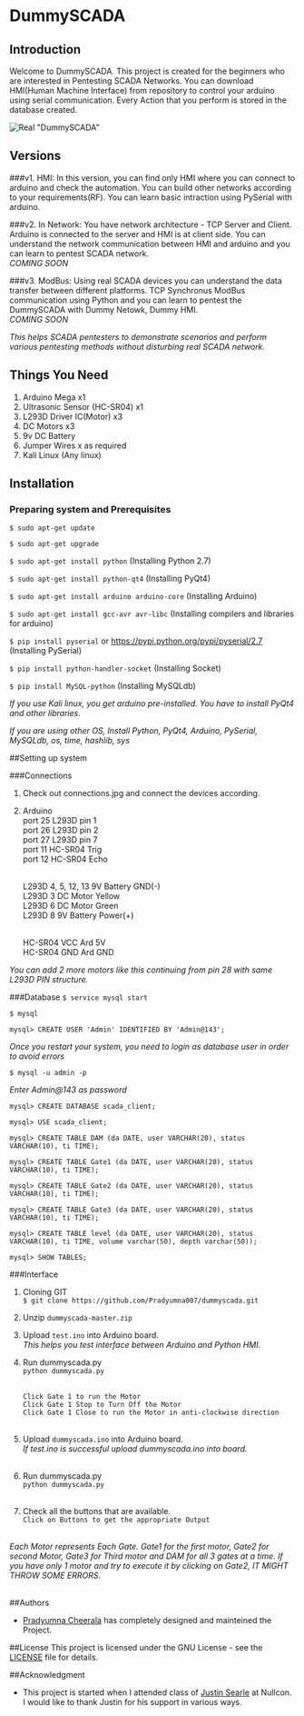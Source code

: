 # DummySCADA

## Introduction

Welcome to DummySCADA. This project is created for the beginners who are interested in Pentesting SCADA Networks. You can download HMI(Human Machine Interface) from repository to control your arduino using serial communication. Every Action that you perform is stored in the database created. 

![Real "DummySCADA"](https://cloud.githubusercontent.com/assets/15664727/20664120/e6ebccb6-b57f-11e6-82cf-5d19552aefd5.jpg)


## Versions
###v1.
HMI: In this version, you can find only HMI where you can connect to arduino and check the automation. You can build other networks according to your requirements(RF). You can learn basic intraction using PySerial with arduino.

###v2. 
In Network: You have network architecture - TCP Server and Client. Arduino is connected to the server and HMI is at client side. You can understand the network communication between HMI and arduino and you can learn to pentest SCADA network.<br>
*COMING SOON*

###v3.
ModBus: Using real SCADA devices you can understand the data transfer between different platforms. TCP Synchronus ModBus communication using Python and you can learn to pentest the DummySCADA with Dummy Netowk, Dummy HMI. <br>
*COMING SOON*


*This helps SCADA pentesters to demonstrate scenarios and perform various pentesting methods without disturbing real SCADA network.* 

## Things You Need
1. Arduino Mega                     x1
2. Ultrasonic Sensor (HC-SR04)      x1
3. L293D Driver IC(Motor)           x3
4. DC Motors                        x3
5. 9v DC Battery
5. Jumper Wires                     x as required
6. Kali Linux (Any linux)

## Installation

### Preparing system and Prerequisites

`$ sudo apt-get update`

`$ sudo apt-get upgrade`

`$ sudo apt-get install python` (Installing Python 2.7)

`$ sudo apt-get install python-qt4` (Installing PyQt4)

`$ sudo apt-get install arduino arduino-core` (Installing Arduino)

`$ sudo apt-get install gcc-avr avr-libc` (Installing compilers and libraries for arduino)

`$ pip install pyserial` or https://pypi.python.org/pypi/pyserial/2.7 (Installing PySerial)

`$ pip install python-handler-socket` (Installing Socket)

`$ pip install MySQL-python` (Installing MySQLdb)

*If you use Kali linux, you get arduino pre-installed. You have to install PyQt4 and other libraries.*

*If you are using other OS, Install Python, PyQt4, Arduino, PySerial, MySQLdb, os, time, hashlib, sys*


##Setting up system

###Connections
1. Check out connections.jpg and connect the devices according. 
2. Arduino<br>
    port 25    L293D pin 1<br>
    port 26    L293D pin 2<br>
    port 27    L293D pin 7<br>
    port 11    HC-SR04 Trig<br>
    port 12    HC-SR04 Echo<br><br>

    L293D 4, 5, 12, 13   9V Battery GND(-)<br>
    L293D 3    DC Motor Yellow <br>
    L293D 6    DC Motor Green<br>
    L293D 8    9V Battery Power(+)<br><br>
    
    HC-SR04 VCC    Ard 5V<br>
    HC-SR04 GND    Ard GND<br>
    
*You can add 2 more motors like this continuing from pin 28 with same L293D PIN structure.*

###Database
`$ service mysql start`

`$ mysql`

`mysql> CREATE USER 'Admin' IDENTIFIED BY 'Admin@143';`<br>

*Once you restart your system, you need to login as database user in order to avoid errors*<br>

`$ mysql -u admin -p`<br>

*Enter Admin@143 as password*

`mysql> CREATE DATABASE scada_client;`<br>

`mysql> USE scada_client;`<br>

`mysql> CREATE TABLE DAM (da DATE, user VARCHAR(20), status VARCHAR(10), ti TIME);`<br>

`mysql> CREATE TABLE Gate1 (da DATE, user VARCHAR(20), status VARCHAR(10), ti TIME);`<br>

`mysql> CREATE TABLE Gate2 (da DATE, user VARCHAR(20), status VARCHAR(10), ti TIME);`<br>

`mysql> CREATE TABLE Gate3 (da DATE, user VARCHAR(20), status VARCHAR(10), ti TIME);`<br>

`mysql> CREATE TABLE level (da DATE, user VARCHAR(20), status VARCHAR(10), ti TIME, volume varchar(50), depth varchar(50));`<br>

`mysql> SHOW TABLES;`<br>





###Interface
1. Cloning GIT<br>
`$ git clone https://github.com/Pradyumna007/dummyscada.git`

2. Unzip `dummyscada-master.zip`

3. Upload `test.ino` into Arduino board.<br> 
*This helps you test interface between Arduino and Python HMI.*<br>

4. Run dummyscada.py <br>
`python dummyscada.py`<br><br>

    `Click Gate 1 to run the Motor`<br>
    `Click Gate 1 Stop to Turn Off the Motor`<br>
    `Click Gate 1 Close to run the Motor in anti-clockwise direction` <br><br>

5. Upload `dummyscada.ino` into Arduino board.<br>
*If test.ino is successful upload dummyscada.ino into board.*<br><br>

6. Run dummyscada.py <br>
`python dummyscada.py`<br><br>

7. Check all the buttons that are available.<br>
`Click on Buttons to get the appropriate Output`<br><br>

*Each Motor represents Each Gate. Gate1 for the first motor, Gate2 for second Motor, Gate3 for Third motor and DAM for all 3 gates at a time. If you have only 1 motor and try to execute it by clicking on Gate2, IT MIGHT THROW SOME ERRORS.* <br><br>

##Authors 
* [Pradyumna Cheerala](https://github.com/Pradyumna007) has completely designed and mainteined the Project. 

##License
This project is licensed under the GNU License - see the [LICENSE](https://github.com/Pradyumna007/dummyscada/blob/master/LICENSE) file for details.

##Acknowledgment
* This project is started when I attended class of [Justin Searle](https://www.linkedin.com/in/meeas) at Nullcon. I would like to thank Justin for his support in various ways.  

